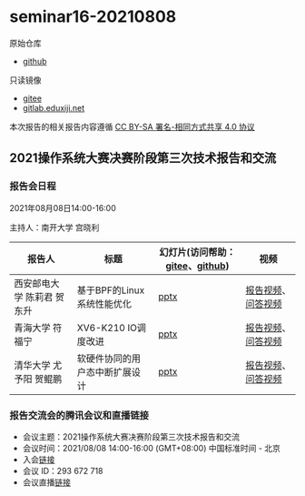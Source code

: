 # seminar16-20210808

原始仓库
 * [github](https://github.com/oscomp/seminar16-20210808/blob/main/README.md)

只读镜像
 * [gitee](https://gitee.com/oscomp/seminar16-20210808)
 * [gitlab.eduxiji.net](https://gitlab.eduxiji.net/oscomp/seminar16-20210808)

本次报告的相关报告内容遵循 [CC BY-SA 署名-相同方式共享 4.0 协议](https://creativecommons.org/licenses/by-sa/4.0/deed.zh)

## 2021操作系统大赛决赛阶段第三次技术报告和交流

### 报告会日程

2021年08月08日14:00-16:00

主持人：南开大学 宫晓利

| 报告人              | 标题                     | 幻灯片(访问帮助：[gitee](https://gitee.com/oscomp/seminar0-20201226/blob/main/20210110-tencent-help.pdf)、[github](https://github.com/oscomp/seminar0-20201226/blob/main/20210110-tencent-help.pdf)) | 视频                                                         |
| ------------------- | ------------------------ | ------------------------------------------------------------ | ------------------------------------------------------------ |
| 西安邮电大学 陈莉君  贺东升 | 基于BPF的Linux系统性能优化 | [pptx](https://lexiangla.com/teams/k100041/classes/49ecd380edb311eb8895b68665daf7f9/courses/e9a79590f81c11ebb529ea81d3d33091) | [报告视频](https://lexiangla.com/classes/49ecd380edb311eb8895b68665daf7f9/courses/161aa772f9b511ebab9bf2f28285704d)、[问答视频](https://lexiangla.com/classes/49ecd380edb311eb8895b68665daf7f9/courses/16257d82f9b511ebb464f2f28285704d) |
| 青海大学 符福宁 | XV6-K210 IO调度改进 | [pptx](https://lexiangla.com/teams/k100041/classes/49ecd380edb311eb8895b68665daf7f9/courses/e99d54fef81c11ebb5a4ea81d3d33091) | [报告视频](https://lexiangla.com/classes/49ecd380edb311eb8895b68665daf7f9/courses/163ed250f9b511eb94baf2f28285704d)、[问答视频](https://lexiangla.com/classes/49ecd380edb311eb8895b68665daf7f9/courses/16848322f9b511eb8819f2f28285704d) |
| 清华大学 尤予阳 贺鲲鹏 | 软硬件协同的用户态中断扩展设计 | [pptx](https://lexiangla.com/teams/k100041/classes/49ecd380edb311eb8895b68665daf7f9/courses/e9ae3346f81c11eb943eea81d3d33091) | [报告视频](https://lexiangla.com/classes/49ecd380edb311eb8895b68665daf7f9/courses/16807476f9b511eb94ccf2f28285704d)、[问答视频](https://lexiangla.com/classes/49ecd380edb311eb8895b68665daf7f9/courses/1688d8b4f9b511eb9ccef2f28285704d) |


### 报告交流会的腾讯会议和直播链接

 * 会议主题：2021操作系统大赛决赛阶段第三次技术报告和交流
 * 会议时间：2021/08/08 14:00-16:00 (GMT+08:00) 中国标准时间 - 北京
 * 入会[链接](https://meeting.tencent.com/s/r6Y1TN3wUwwv)
 * 会议 ID：293 672 718
 * 会议直播[链接](https://meeting.tencent.com/l/EgGFOVtuVaus)
